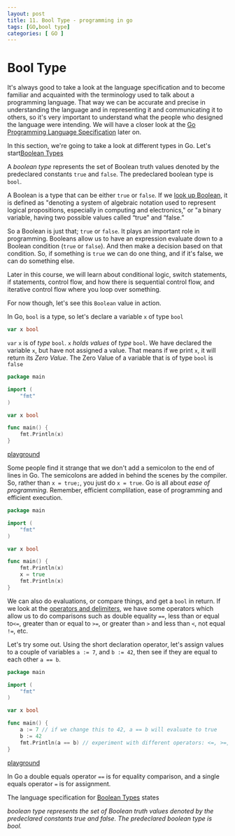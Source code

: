 ```yaml
---
layout: post
title: 11. Bool Type - programming in go
tags: [GO,bool type]
categories: [ GO ]
---
```



#  Bool Type  

It's always good to take a look at the language specification and to become familiar and acquainted with the terminology used to talk about a programming language. That way we can be accurate and precise in understanding the language and in representing it and communicating it to others, so it's very important to understand what the people who designed the language were intending. We will have a closer look at the [Go Programming Language Specification](https://golang.org/ref/spec) later on.  
  
In this section, we're going to take a look at different types in Go. Let's start[Boolean Types](https://golang.org/ref/spec#Boolean_types)  
  
A _boolean type_ represents the set of Boolean truth values denoted by the predeclared constants `true` and `false`. The predeclared boolean type is `bool`.  
  
A Boolean is a type that can be either `true` or `false`. If we [look up Boolean](https://www.google.ca/search?q=define%3A+boolean&rlz=1C5CHFA_enCA702CA702&oq=define%3A+boolean&aqs=chrome..69i57j69i58.3231j0j7&sourceid=chrome&ie=UTF-8), it is defined as "denoting a system of algebraic notation used to represent logical propositions, especially in computing and electronics," or "a binary variable, having two possible values called “true” and “false.”  
  
So a Boolean is just that; `true` or `false`. It plays an important role in programming. Booleans allow us to have an expression evaluate down to a Boolean condition (`true` or `false`). And then make a decision based on that condition. So, if something is `true` we can do one thing, and if it's false, we can do something else.  
  
Later in this course, we will learn about conditional logic, switch statements, if statements, control flow, and how there is sequential control flow, and iterative control flow where you loop over something.  
  
For now though, let's see this `Boolean` value in action.  

In Go, `bool` is a type, so let's declare a variable `x` of type `bool`
  
```go
var x bool
```
`var` `x` is of _type_ `bool`. `x` _holds values_ of _type_ `bool`. We have declared the variable `x`, but have not assigned a value. That means if we print `x`, it will return its _Zero Value_. The Zero Value of a variable that is of type `bool` is `false`  
```go
package main

import (
	"fmt"
)

var x bool

func main() {
	fmt.Println(x)
}

```
[playground](https://play.golang.org/p/QuKLHA2JYG)  


Some people find it strange that we don't add a semicolon to the end of lines in Go. The semicolons are added in behind the scenes by the compiler. So, rather than `x = true;`, you just do `x = true`. Go is all about _ease of programming_. Remember, efficient complilation, ease of programming and efficient execution.  
  
```go
package main

import (
	"fmt"
)

var x bool

func main() {
	fmt.Println(x)
	x = true
	fmt.Println(x)
}
```

We can also do evaluations, or compare things, and get a `bool` in return. If we look at the [operators and delimiters](https://golang.org/ref/spec#Operators_and_Delimiters), we have some operators which allow us to do comparisons such as double equality `==`, less than or equal to`<=`, greater than or equal to `>=`, or greater than `>` and less than `<`, not equal `!=`, etc.  
  
Let's try some out. Using the short declaration operator, let's assign values to a couple of variables `a := 7`, and `b := 42`, then see if they are equal to each other `a == b`.  
  
```go
package main

import (
	"fmt"
)

var x bool

func main() {
	a := 7 // if we change this to 42, a == b will evaluate to true
	b := 42
	fmt.Println(a == b) // experiment with different operators: <=, >=, !=, >, <
}
```
[playground](https://play.golang.org/p/XUZP_Hwm_x)  
  
In Go a double equals operator `==` is for equality comparison, and a single equals operator `=` is for assignment.  
  
The language specification for [Boolean Types](https://golang.org/ref/spec#Boolean_types) states

_boolean type represents the set of Boolean truth values denoted by the predeclared constants true and false. The predeclared boolean type is bool._

